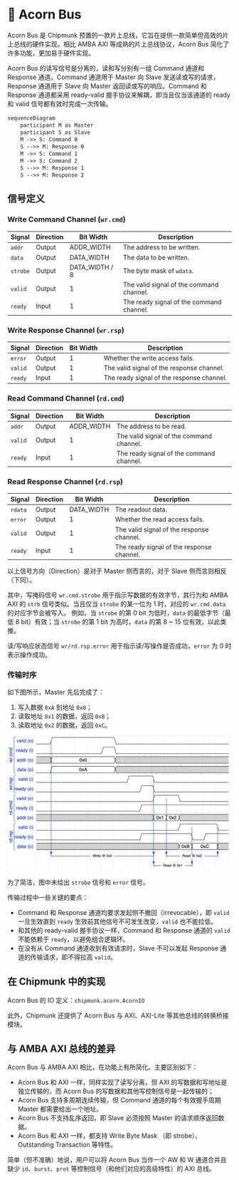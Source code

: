 # 🌰 Acorn Bus

Acorn Bus 是 Chipmunk 预置的一款片上总线，它旨在提供一款简单但高效的片上总线的硬件实现。相比 AMBA AXI 等成熟的片上总线协议，Acorn Bus 简化了许多功能，更加易于硬件实现。

Acorn Bus 的读写信号是分离的，读和写分别有一组 Command 通道和 Response 通道。Command 通道用于 Master 向 Slave 发送读或写的请求，Response 通道用于 Slave 向 Master 返回读或写的响应。Command 和 Response 通道都采用 ready-valid 握手协议来解耦，即当且仅当该通道的 ready 和 valid 信号都有效时完成一次传输。

```mermaid
sequenceDiagram
    participant M as Master
    participant S as Slave
    M ->> S: Command 0
    S -->> M: Response 0
    M ->> S: Command 1
    M ->> S: Command 2
    S -->> M: Response 1
    S -->> M: Response 2
```

## 信号定义

### Write Command Channel (`wr.cmd`)

| Signal   | Direction | Bit Width      | Description                              |
|----------|-----------|----------------|------------------------------------------|
| `addr`   | Output    | ADDR_WIDTH     | The address to be written.               |
| `data`   | Output    | DATA_WIDTH     | The data to be written.                  |
| `strobe` | Output    | DATA_WIDTH / 8 | The byte mask of `wdata`.                |
| `valid`  | Output    | 1              | The valid signal of the command channel. |
| `ready`  | Input     | 1              | The ready signal of the command channel. |

### Write Response Channel (`wr.rsp`)

| Signal  | Direction | Bit Width | Description                               |
|---------|-----------|-----------|-------------------------------------------|
| `error` | Output    | 1         | Whether the write access fails.           |
| `valid` | Output    | 1         | The valid signal of the response channel. |
| `ready` | Input     | 1         | The ready signal of the response channel. |

### Read Command Channel (`rd.cmd`)

| Signal  | Direction | Bit Width  | Description                              |
|---------|-----------|------------|------------------------------------------|
| `addr`  | Output    | ADDR_WIDTH | The address to be read.                  |
| `valid` | Output    | 1          | The valid signal of the command channel. |
| `ready` | Input     | 1          | The ready signal of the command channel. |

### Read Response Channel (`rd.rsp`)

| Signal  | Direction | Bit Width  | Description                               |
|---------|-----------|------------|-------------------------------------------|
| `rdata` | Output    | DATA_WIDTH | The readout data.                         |
| `error` | Output    | 1          | Whether the read access fails.            |
| `valid` | Output    | 1          | The valid signal of the response channel. |
| `ready` | Input     | 1          | The ready signal of the response channel. |

以上信号方向（Direction）是对于 Master 侧而言的，对于 Slave 侧而言则相反（下同）。

其中，写掩码信号 `wr.cmd.strobe` 用于指示写数据的有效字节，其行为和 AMBA AXI 的 `strb` 信号类似。当且仅当 `strobe` 的某一位为 1 时，对应的 `wr.cmd.data` 的对应字节会被写入。 例如，当 `strobe` 的第 0 bit 为低时，`data` 的最低字节（最低 8 bit）有效；当 `strobe` 的第 1 bit 为高时，`data` 的第 8 ~ 15 位有效，以此类推。

读/写响应状态信号 `wr/rd.rsp.error` 用于指示读/写操作是否成功，`error` 为 0 时表示操作成功。

### 传输时序

如下图所示，Master 先后完成了：
1. 写入数据 `0xA` 到地址 `0x0`；
2. 读取地址 `0x1` 的数据，返回 `0xB`；
3. 读取地址 `0x2` 的数据，返回 `0xC`。

![acorn-transaction-waveform](./assets/acorn-transaction-waveform.jpg)

为了简洁，图中未绘出 `strobe` 信号和 `error` 信号。

传输过程中一些关键的要点：
- Command 和 Response 通道均要求发起侧不撤回（irrevocable），即 `valid` 一旦生效直到 `ready` 生效前其他信号不可发生改变，`valid` 也不能拉低。
- 和其他的 ready-valid 握手协议一样，Command 和 Response 通道的 `valid` 不能依赖于 `ready`，以避免组合逻辑环。
- 在没有从 Command 通道收到有效请求时，Slave 不可以发起 Response 通道的传输请求，即不得拉高 `valid`。

## 在 Chipmunk 中的实现

Acorn Bus 的 IO 定义：`chipmunk.acorn.AcornIO`

此外，Chipmunk 还提供了 Acorn Bus 与 AXI、AXI-Lite 等其他总线的转换桥接模块。

## 与 AMBA AXI 总线的差异

Acorn Bus 与 AMBA AXI 相比，在功能上有所简化。主要区别如下：
- Acorn Bus 和 AXI 一样，同样实现了读写分离，但 AXI 的写数据和写地址是独立传输的，而 Acorn Bus 的写数据和其他写控制信号是一起传输的；
- Acorn Bus 支持多周期连续传输，但 Command 通道的每个有效握手周期 Master 都需要给出一个地址。
- Acorn Bus 不支持乱序返回，即 Slave 必须按照 Master 的请求顺序返回数据。
- Acorn Bus 和 AXI 一样，都支持 Write Byte Mask （即 strobe）、Outstanding Transaction 等特性。

简单（但不准确）地说，用户可以将 Acorn Bus 当作一个 AW 和 W 通道合并且缺少 `id`、`burst`、`prot` 等控制信号（和他们对应的高级特性）的 AXI 总线。
